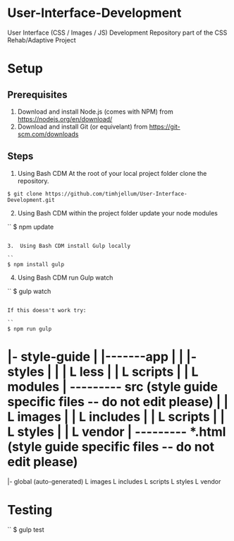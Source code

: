# User-Interface-Development
User Interface (CSS / Images / JS) Development Repository part of the CSS Rehab/Adaptive Project


# Setup

## Prerequisites

1.  Download and install Node.js (comes with NPM) from https://nodejs.org/en/download/
2.  Download and install Git (or equivelant) from https://git-scm.com/downloads

## Steps

1.  Using Bash CDM At the root of your local project folder clone the repository.
 
```
$ git clone https://github.com/timhjellum/User-Interface-Development.git
```

2.  Using Bash CDM within the project folder update your node modules

``
$ npm update
```

3.  Using Bash CDM install Gulp locally

``
$ npm install gulp
```

4.  Using Bash CDM run Gulp watch

``
$ gulp watch
```

If this doesn't work try:

``
$ npm run gulp
```





  |- style-guide
  |     |-------app
  | 	|       |- styles
  | 	|       |       L less
  | 	|	    L scripts
  | 	|		L modules
  | 	--------- src (style guide specific files -- do not edit please)
  | 	|       L images
  | 	|       L includes
  | 	|       L scripts
  | 	|       L styles
  | 	|       L vendor
  | 	---------  *.html (style guide specific files -- do not edit please)
======================================
  |- global (auto-generated)
        L images
        L includes
        L scripts
        L styles
        L vendor




# Testing

``
$ gulp test
```